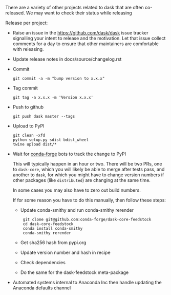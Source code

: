 There are a variety of other projects related to dask that are often
co-released.  We may want to check their status while releasing


Release per project:

*   Raise an issue in the https://github.com/dask/dask issue tracker signalling
    your intent to release and the motivation.  Let that issue collect comments
    for a day to ensure that other maintainers are comfortable with releasing.

*   Update release notes in docs/source/changelog.rst

*   Commit

        git commit -a -m "bump version to x.x.x"

*   Tag commit

        git tag -a x.x.x -m 'Version x.x.x'

*   Push to github

        git push dask master --tags

*   Upload to PyPI

        git clean -xfd
        python setup.py sdist bdist_wheel
        twine upload dist/*

*   Wait for [conda-forge](https://conda-forge.github.io) bots to track the
    change to PyPI

    This will typically happen in an hour or two.  There will be two PRs, one
    to `dask-core`, which you will likely be able to merge after tests pass,
    and another to `dask`, for which you might have to change version numbers
    if other packages (like `distributed`) are changing at the same time.

    In some cases you may also have to zero out build numbers.

    If for some reason you have to do this manually, then follow these steps:

    *  Update conda-smithy and run conda-smithy rerender

            git clone git@github.com:conda-forge/dask-core-feedstock
            cd dask-core-feedstock
            conda install conda-smithy
            conda-smithy rerender

    *  Get sha256 hash from pypi.org
    *  Update version number and hash in recipe
    *  Check dependencies
    *  Do the same for the dask-feedstock meta-package

*   Automated systems internal to Anaconda Inc then handle updating the
    Anaconda defaults channel
